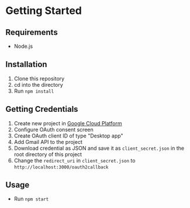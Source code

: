# Getting Started

## Requirements
- Node.js

## Installation
1. Clone this repository
2. cd into the directory
3. Run `npm install`

## Getting Credentials
1. Create new project in [Google Cloud Platform](https://console.cloud.google.com/)
2. Configure OAuth consent screen
3. Create OAuth client ID of type "Desktop app"
4. Add Gmail API to the project
5. Download credential as JSON and save it as `client_secret.json` in the root directory of this project
6. Change the `redirect_uri` in `client_secret.json` to `http://localhost:3000/oauth2callback`

## Usage
- Run `npm start`